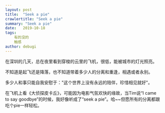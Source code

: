```yaml
---
layout: post
title:  "Seek a pie"
crawlertitle: "Seek a pie"
summary: "Seek a pie"
date:   2019-10-18
tags: 
    有的没的
    触感
author: debugi
---
```


在深圳的几天，总在夜里看到穿梭的云里的飞机，很低，能被城市的灯光照亮。

不知道是起飞还是降落，也不知道带着多少人的分离和重逢，相遇或者永别。  

多少人和事只能自我安慰于："这个世界上没有永远的陪伴，珍惜相见就好"。  

在飞机上看《大侦探皮卡丘》，可能因为电影气氛欢快的缘故，当Tim说“I came to say goodbye”的时候，我好像听成了“seek a pie”。哈~~但愿所有的分离都跟吃个pie一样轻松。
